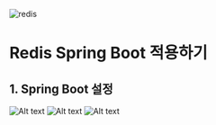![redis](https://github.com/user-attachments/assets/b7b855de-7bcc-403e-9e5f-f11b0ac8a277)

# Redis Spring Boot 적용하기

## 1. Spring Boot 설정
![Alt text](<스크린샷 2025-01-09 오후 9.59.48.png>) 
![Alt text](<스크린샷 2025-01-09 오후 9.58.31.png>) 
![Alt text](<스크린샷 2025-01-09 오후 9.58.17.png>)